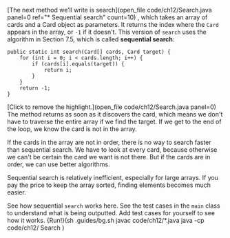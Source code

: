 [The next method we’ll write is search](open_file code/ch12/Search.java panel=0 ref="* Sequential search" count=10) , which takes an array of cards and a Card object as parameters. 
 It returns the index where the `Card` appears in the array, or `-1` if it doesn't. This version of `search` uses the algorithm in Section 7.5, which is called **sequential search**:


```code
public static int search(Card[] cards, Card target) {
    for (int i = 0; i < cards.length; i++) {
        if (cards[i].equals(target)) {
            return i;
        }
    }
    return -1;
}
```


[Click to remove the highlight.](open_file code/ch12/Search.java panel=0)
 The method returns as soon as it discovers the card, which means we don't have to traverse the entire array if we find the target. If we get to the end of the loop, we know the card is not in the array.


If the cards in the array are not in order, there is no way to search faster than sequential search. We have to look at every card, because otherwise we can't be certain the card we want is not there. But if the cards are in order, we can use better algorithms.

Sequential search is relatively inefficient, especially for large arrays. If you pay the price to keep the array sorted, finding elements becomes much easier.

See how sequential ``search`` works here. See the test cases in the ``main`` class to understand what is being outputted. Add test cases for yourself to see how it works.
{Run!}(sh .guides/bg.sh javac code/ch12/*.java java -cp code/ch12/ Search )
